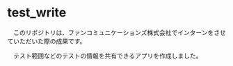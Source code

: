 # test_write
　このリポジトリは、ファンコミュニケーションズ株式会社でインターンをさせていただいた際の成果です。
 
　テスト範囲などのテストの情報を共有できるアプリを作成しました。
 
